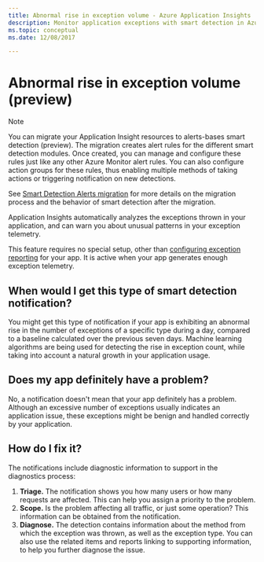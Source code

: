 ```yaml
---
title: Abnormal rise in exception volume - Azure Application Insights
description: Monitor application exceptions with smart detection in Azure Application Insights for unusual patterns in exception volume.
ms.topic: conceptual
ms.date: 12/08/2017

---
```

# Abnormal rise in exception volume (preview)

>[!NOTE]
>You can migrate your Application Insight resources to alerts-bases smart detection (preview). The migration creates alert rules for the different smart detection modules. Once created, you can manage and configure these rules just like any other Azure Monitor alert rules. You can also configure action groups for these rules, thus enabling multiple methods of taking actions or triggering notification on new detections.
>
> See [Smart Detection Alerts migration](../alerts/alerts-smart-detections-migration.md) for more details on the migration process and the behavior of smart detection after the migration.

Application Insights automatically analyzes the exceptions thrown in your application, and can warn you about unusual patterns in your exception telemetry.

This feature requires no special setup, other than [configuring exception reporting](./asp-net-exceptions.md#set-up-exception-reporting) for your app. It is active when your app generates enough exception telemetry.

## When would I get this type of smart detection notification?
You might get this type of notification if your app is exhibiting an abnormal rise in the number of exceptions of a specific type during a day, compared to a baseline calculated over the previous seven days.
Machine learning algorithms are being used for detecting the rise in exception count, while taking into account a natural growth in your application usage.

## Does my app definitely have a problem?
No, a notification doesn't mean that your app definitely has a problem. Although an excessive number of exceptions usually indicates an application issue, these exceptions might be benign and handled correctly by your application.

## How do I fix it?
The notifications include diagnostic information to support in the diagnostics process:
1. **Triage.** The notification shows you how many users or how many requests are affected. This can help you assign a priority to the problem.
2. **Scope.** Is the problem affecting all traffic, or just some operation? This information can be obtained from the notification.
3. **Diagnose.** The detection contains information about the method from which the exception was thrown, as well as the exception type. You can also use the related items and reports linking to supporting information, to help you further diagnose the issue.
